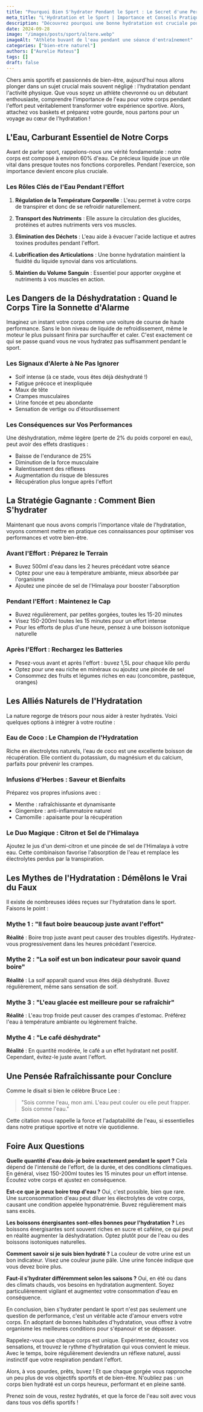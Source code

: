 ```yaml
---
title: "Pourquoi Bien S'hydrater Pendant le Sport : Le Secret d'une Performance Optimale"
meta_title: "L'Hydratation et le Sport | Importance et Conseils Pratiques"
description: "Découvrez pourquoi une bonne hydratation est cruciale pour vos performances sportives et votre santé. Conseils pratiques et astuces naturelles pour rester bien hydraté pendant l'effort."
date: 2024-09-28
image: "/images/posts/sport/altere.webp"
imageAlt: "Athlète buvant de l'eau pendant une séance d'entraînement"
categories: ["bien-etre naturel"]
authors: ["Aurelie Mateus"]
tags: []
draft: false
---
```


Chers amis sportifs et passionnés de bien-être, aujourd'hui nous allons plonger dans un sujet crucial mais souvent négligé : l'hydratation pendant l'activité physique. Que vous soyez un athlète chevronné ou un débutant enthousiaste, comprendre l'importance de l'eau pour votre corps pendant l'effort peut véritablement transformer votre expérience sportive. Alors, attachez vos baskets et préparez votre gourde, nous partons pour un voyage au cœur de l'hydratation !

## L'Eau, Carburant Essentiel de Notre Corps

Avant de parler sport, rappelons-nous une vérité fondamentale : notre corps est composé à environ 60% d'eau. Ce précieux liquide joue un rôle vital dans presque toutes nos fonctions corporelles. Pendant l'exercice, son importance devient encore plus cruciale.

### Les Rôles Clés de l'Eau Pendant l'Effort

1. **Régulation de la Température Corporelle** : 
   L'eau permet à votre corps de transpirer et donc de se refroidir naturellement.

2. **Transport des Nutriments** : 
   Elle assure la circulation des glucides, protéines et autres nutriments vers vos muscles.

3. **Élimination des Déchets** : 
   L'eau aide à évacuer l'acide lactique et autres toxines produites pendant l'effort.

4. **Lubrification des Articulations** : 
   Une bonne hydratation maintient la fluidité du liquide synovial dans vos articulations.

5. **Maintien du Volume Sanguin** : 
   Essentiel pour apporter oxygène et nutriments à vos muscles en action.

## Les Dangers de la Déshydratation : Quand le Corps Tire la Sonnette d'Alarme

Imaginez un instant votre corps comme une voiture de course de haute performance. Sans le bon niveau de liquide de refroidissement, même le moteur le plus puissant finira par surchauffer et caler. C'est exactement ce qui se passe quand vous ne vous hydratez pas suffisamment pendant le sport.

### Les Signaux d'Alerte à Ne Pas Ignorer

- Soif intense (à ce stade, vous êtes déjà déshydraté !)
- Fatigue précoce et inexpliquée
- Maux de tête
- Crampes musculaires
- Urine foncée et peu abondante
- Sensation de vertige ou d'étourdissement

### Les Conséquences sur Vos Performances

Une déshydratation, même légère (perte de 2% du poids corporel en eau), peut avoir des effets drastiques :

- Baisse de l'endurance de 25%
- Diminution de la force musculaire
- Ralentissement des réflexes
- Augmentation du risque de blessures
- Récupération plus longue après l'effort

## La Stratégie Gagnante : Comment Bien S'hydrater

Maintenant que nous avons compris l'importance vitale de l'hydratation, voyons comment mettre en pratique ces connaissances pour optimiser vos performances et votre bien-être.

### Avant l'Effort : Préparez le Terrain

- Buvez 500ml d'eau dans les 2 heures précédant votre séance
- Optez pour une eau à température ambiante, mieux absorbée par l'organisme
- Ajoutez une pincée de sel de l'Himalaya pour booster l'absorption

### Pendant l'Effort : Maintenez le Cap

- Buvez régulièrement, par petites gorgées, toutes les 15-20 minutes
- Visez 150-200ml toutes les 15 minutes pour un effort intense
- Pour les efforts de plus d'une heure, pensez à une boisson isotonique naturelle

### Après l'Effort : Rechargez les Batteries

- Pesez-vous avant et après l'effort : buvez 1,5L pour chaque kilo perdu
- Optez pour une eau riche en minéraux ou ajoutez une pincée de sel
- Consommez des fruits et légumes riches en eau (concombre, pastèque, oranges)

## Les Alliés Naturels de l'Hydratation

La nature regorge de trésors pour nous aider à rester hydratés. Voici quelques options à intégrer à votre routine :

### Eau de Coco : Le Champion de l'Hydratation

Riche en électrolytes naturels, l'eau de coco est une excellente boisson de récupération. Elle contient du potassium, du magnésium et du calcium, parfaits pour prévenir les crampes.

### Infusions d'Herbes : Saveur et Bienfaits

Préparez vos propres infusions avec :
- Menthe : rafraîchissante et dynamisante
- Gingembre : anti-inflammatoire naturel
- Camomille : apaisante pour la récupération

### Le Duo Magique : Citron et Sel de l'Himalaya

Ajoutez le jus d'un demi-citron et une pincée de sel de l'Himalaya à votre eau. Cette combinaison favorise l'absorption de l'eau et remplace les électrolytes perdus par la transpiration.

## Les Mythes de l'Hydratation : Démêlons le Vrai du Faux

Il existe de nombreuses idées reçues sur l'hydratation dans le sport. Faisons le point :

### Mythe 1 : "Il faut boire beaucoup juste avant l'effort"

**Réalité** : Boire trop juste avant peut causer des troubles digestifs. Hydratez-vous progressivement dans les heures précédant l'exercice.

### Mythe 2 : "La soif est un bon indicateur pour savoir quand boire"

**Réalité** : La soif apparaît quand vous êtes déjà déshydraté. Buvez régulièrement, même sans sensation de soif.

### Mythe 3 : "L'eau glacée est meilleure pour se rafraîchir"

**Réalité** : L'eau trop froide peut causer des crampes d'estomac. Préférez l'eau à température ambiante ou légèrement fraîche.

### Mythe 4 : "Le café déshydrate"

**Réalité** : En quantité modérée, le café a un effet hydratant net positif. Cependant, évitez-le juste avant l'effort.

## Une Pensée Rafraîchissante pour Conclure

Comme le disait si bien le célèbre Bruce Lee : 

> "Sois comme l'eau, mon ami. L'eau peut couler ou elle peut frapper. Sois comme l'eau."

Cette citation nous rappelle la force et l'adaptabilité de l'eau, si essentielles dans notre pratique sportive et notre vie quotidienne.

## Foire Aux Questions

**Quelle quantité d'eau dois-je boire exactement pendant le sport ?**
Cela dépend de l'intensité de l'effort, de la durée, et des conditions climatiques. En général, visez 150-200ml toutes les 15 minutes pour un effort intense. Écoutez votre corps et ajustez en conséquence.

**Est-ce que je peux boire trop d'eau ?**
Oui, c'est possible, bien que rare. Une surconsommation d'eau peut diluer les électrolytes de votre corps, causant une condition appelée hyponatrémie. Buvez régulièrement mais sans excès.

**Les boissons énergisantes sont-elles bonnes pour l'hydratation ?**
Les boissons énergisantes sont souvent riches en sucre et caféine, ce qui peut en réalité augmenter la déshydratation. Optez plutôt pour de l'eau ou des boissons isotoniques naturelles.

**Comment savoir si je suis bien hydraté ?**
La couleur de votre urine est un bon indicateur. Visez une couleur jaune pâle. Une urine foncée indique que vous devez boire plus.

**Faut-il s'hydrater différemment selon les saisons ?**
Oui, en été ou dans des climats chauds, vos besoins en hydratation augmentent. Soyez particulièrement vigilant et augmentez votre consommation d'eau en conséquence.

En conclusion, bien s'hydrater pendant le sport n'est pas seulement une question de performance, c'est un véritable acte d'amour envers votre corps. En adoptant de bonnes habitudes d'hydratation, vous offrez à votre organisme les meilleures conditions pour s'épanouir et se dépasser.

Rappelez-vous que chaque corps est unique. Expérimentez, écoutez vos sensations, et trouvez le rythme d'hydratation qui vous convient le mieux. Avec le temps, boire régulièrement deviendra un réflexe naturel, aussi instinctif que votre respiration pendant l'effort.

Alors, à vos gourdes, prêts, buvez ! Et que chaque gorgée vous rapproche un peu plus de vos objectifs sportifs et de bien-être. N'oubliez pas : un corps bien hydraté est un corps heureux, performant et en pleine santé.

Prenez soin de vous, restez hydratés, et que la force de l'eau soit avec vous dans tous vos défis sportifs !